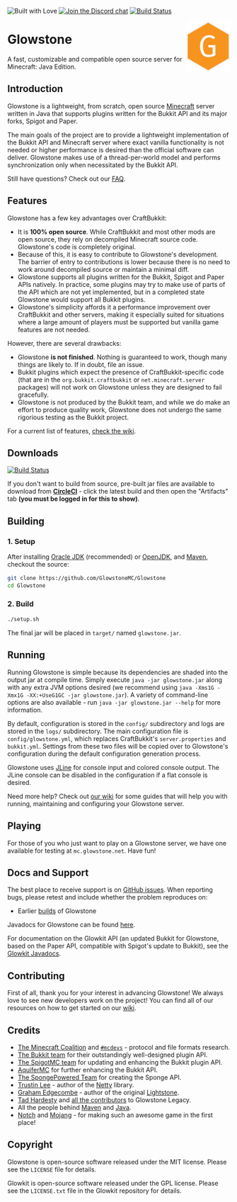 ![Built with Love](http://forthebadge.com/images/badges/built-with-love.svg)
[![Join the Discord chat](https://img.shields.io/badge/discord-glowstone-738bd7.svg?style=flat-square)](https://discord.gg/TFJqhsC)
[![Build Status](https://circleci.com/gh/GlowstoneMC/Glowstone/tree/dev.svg?style=shield)](https://circleci.com/gh/GlowstoneMC/Glowstone/tree/dev)

<img align="right" alt="Glowstone logo" width="100" src="etc/logo/logo.png">

# Glowstone

A fast, customizable and compatible open source server for Minecraft: Java Edition.

## Introduction

Glowstone is a lightweight, from scratch, open source
[Minecraft](http://minecraft.net) server written in Java that supports plugins
written for the Bukkit API and its major forks, Spigot and Paper.

The main goals of the project are to provide a lightweight implementation
of the Bukkit API and Minecraft server where exact vanilla functionality is
not needed or higher performance is desired than the official software can
deliver. Glowstone makes use of a thread-per-world model and performs
synchronization only when necessitated by the Bukkit API.

Still have questions? Check out our [FAQ](https://github.com/GlowstoneMC/Glowstone/wiki/Frequently-Asked-Questions).

## Features

Glowstone has a few key advantages over CraftBukkit:
 * It is **100% open source**. While CraftBukkit and most other mods are open
   source, they rely on decompiled Minecraft source code. Glowstone's code is
   completely original.
 * Because of this, it is easy to contribute to Glowstone's development. The
   barrier of entry to contributions is lower because there is no need to work
   around decompiled source or maintain a minimal diff.
 * Glowstone supports all plugins written for the Bukkit, Spigot and Paper APIs natively. In
   practice, some plugins may try to make use of parts of the API which are not
   yet implemented, but in a completed state Glowstone would support all Bukkit plugins.
 * Glowstone's simplicity affords it a performance improvement over CraftBukkit
   and other servers, making it especially suited for situations where a large
   amount of players must be supported but vanilla game features are not needed.
 
However, there are several drawbacks:
 * Glowstone **is not finished**. Nothing is guaranteed to work, though many things
   are likely to. If in doubt, file an issue.
 * Bukkit plugins which expect the presence of CraftBukkit-specific code
   (that are in the `org.bukkit.craftbukkit` or `net.minecraft.server` packages)
   will not work on Glowstone unless they are designed to fail gracefully.
 * Glowstone is not produced by the Bukkit team, and while we do make an effort
   to produce quality work, Glowstone does not undergo the same rigorious testing
   as the Bukkit project.
   
For a current list of features, [check the wiki](https://github.com/GlowstoneMC/Glowstone/wiki/Current-Features).

## Downloads
[![Build Status](https://circleci.com/gh/GlowstoneMC/Glowstone.svg?style=svg)](https://circleci.com/gh/GlowstoneMC/Glowstone)

If you don't want to build from source, pre-built jar files are available to download from [**CircleCI**](https://circleci.com/gh/GlowstoneMC/Glowstone) - click the latest build and then open the "Artifacts" tab **(you must be logged in for this to show)**.

## Building


### 1. Setup
After installing [Oracle JDK](http://oracle.com/technetwork/java/javase/downloads) (recommended) or [OpenJDK](http://openjdk.java.net/), and
[Maven](https://maven.apache.org), checkout the source:

```sh
git clone https://github.com/GlowstoneMC/Glowstone
cd Glowstone
```

### 2. Build

```sh
./setup.sh
```

The final jar will be placed in `target/` named `glowstone.jar`.

## Running

Running Glowstone is simple because its dependencies are shaded into the output
jar at compile time. Simply execute `java -jar glowstone.jar` along with any
extra JVM options desired (we recommend using `java -Xms1G -Xmx1G -XX:+UseG1GC -jar glowstone.jar`). A variety of command-line options are also available -
run `java -jar glowstone.jar --help` for more information.

By default, configuration is stored in the `config/` subdirectory and logs
are stored in the `logs/` subdirectory. The main configuration file is
`config/glowstone.yml`, which replaces CraftBukkit's `server.properties` and
`bukkit.yml`. Settings from these two files will be copied over to Glowstone's
configuration during the default configuration generation process.

Glowstone uses [JLine](http://jline.github.io/jline2/) for console input and colored
console output. The JLine console can be disabled in the configuration if a
flat console is desired.

Need more help? Check out [our wiki](https://github.com/GlowstoneMC/Glowstone/wiki#using-glowstone) for some guides that will help you with running,
maintaining and configuring your Glowstone server.

## Playing

For those of you who just want to play on a Glowstone server, we have one available 
for testing at `mc.glowstone.net`. Have fun!

## Docs and Support

The best place to receive support is on [GitHub issues](https://github.com/GlowstoneMC/Glowstone/issues).
When reporting bugs, please retest and include whether the problem reproduces on:

* Earlier [builds](https://circleci.com/gh/GlowstoneMC/Glowstone) of Glowstone

Javadocs for Glowstone can be found [here](https://glowstone.net/jd/glowstone/).

For documentation on the Glowkit API (an updated Bukkit for Glowstone, based on the Paper API, compatible with Spigot's update to Bukkit), see the [Glowkit Javadocs](https://glowstone.net/jd/glowkit/).

## Contributing

First of all, thank you for your interest in advancing Glowstone! We always love to see new developers work on the project! You can find all of our resources on how to get started on our [wiki](https://github.com/GlowstoneMC/Glowstone/wiki#contributing).

## Credits

 * [The Minecraft Coalition](http://wiki.vg/) and [`#mcdevs`](https://github.com/mcdevs) -
   protocol and file formats research.
 * [The Bukkit team](https://bukkit.org) for their outstandingly well-designed
   plugin API.
 * [The SpigotMC team](https://spigotmc.org/) for updating and enhancing
   the Bukkit plugin API.
 * [AquiferMC](https://aquifermc.org/) for further enhancing the Bukkit API.
 * [The SpongePowered Team](https://www.spongepowered.org/) for
   creating the Sponge API.
 * [Trustin Lee](https://github.com/trustin) - author of the
   [Netty](http://netty.io/) library.
 * [Graham Edgecombe](https://github.com/grahamedgecombe/) - author of the
   original [Lightstone](https://github.com/grahamedgecombe/lightstone).
 * [Tad Hardesty](https://github.com/SpaceManiac) and [all the contributors](https://github.com/GlowstoneMC/Glowstone-Legacy/graphs/contributors) to Glowstone Legacy.
 * All the people behind [Maven](https://maven.apache.org/team-list.html) and [Java](https://java.net/people).
 * [Notch](http://notch.tumblr.com/) and
   [Mojang](http://mojang.com/about) - for making such an awesome game in the first
   place!

## Copyright

Glowstone is open-source software released under the MIT license. Please see
the `LICENSE` file for details.

Glowkit is open-source software released under the GPL license. Please see
the `LICENSE.txt` file in the Glowkit repository for details.
